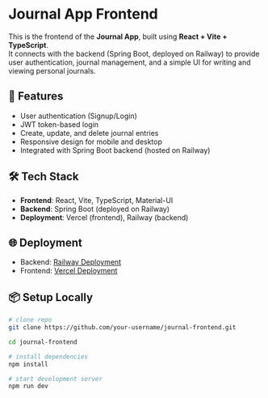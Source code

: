 # Journal App Frontend

This is the frontend of the **Journal App**, built using **React + Vite + TypeScript**.  
It connects with the backend (Spring Boot, deployed on Railway) to provide user authentication, journal management, and a simple UI for writing and viewing personal journals.

## 🚀 Features
- User authentication (Signup/Login)
- JWT token-based login
- Create, update, and delete journal entries
- Responsive design for mobile and desktop
- Integrated with Spring Boot backend (hosted on Railway)

## 🛠️ Tech Stack
- **Frontend**: React, Vite, TypeScript, Material-UI
- **Backend**: Spring Boot (deployed on Railway)
- **Deployment**: Vercel (frontend), Railway (backend)

## 🌐 Deployment
- Backend: [Railway Deployment](https://your-backend.up.railway.app)
- Frontend: [Vercel Deployment](https://your-frontend.vercel.app)

## 📦 Setup Locally
```bash
# clone repo
git clone https://github.com/your-username/journal-frontend.git

cd journal-frontend

# install dependencies
npm install

# start development server
npm run dev
